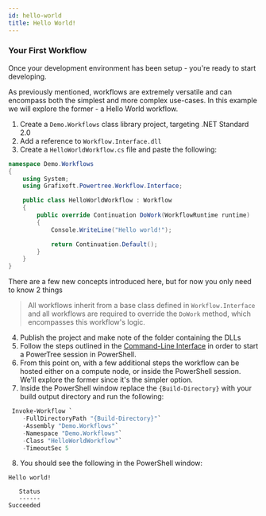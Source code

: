 ```yaml
---
id: hello-world
title: Hello World!
---
```


### Your First Workflow

Once your development environment has been setup - you're ready to start developing.

As previously mentioned, workflows are extremely versatile and can encompass both the simplest and more complex use-cases. In this example we will explore the former - a Hello World workflow.

1. Create a `Demo.Workflows` class library project, targeting .NET Standard 2.0
2. Add a reference to `Workflow.Interface.dll`
3. Create a `HelloWorldWorkflow.cs` file and paste the following:

```c#
namespace Demo.Workflows
{
    using System;
    using Grafixoft.Powertree.Workflow.Interface;

    public class HelloWorldWorkflow : Workflow
    {
        public override Continuation DoWork(WorkflowRuntime runtime)
        {
            Console.WriteLine("Hello world!");

            return Continuation.Default();
        }
    }
}
```

There are a few new concepts introduced here, but for now you only need to know 2 things 
>All workflows inherit from a base class defined in `Workflow.Interface` and all workflows are required to override the `DoWork` method, which encompasses this workflow's logic.

4. Publish the project and make note of the folder containing the DLLs
5. Follow the steps outlined in the [Command-Line Interface](../service/cli) in order to start a PowerTree session in PowerShell.
6. From this point on, with a few additional steps the workflow can be hosted either on a compute node, or inside the PowerShell session. We'll explore the former since it's the simpler option.
7. Inside the PowerShell window replace the `{Build-Directory}` with your build output directory and run the following:

```powershell
 Invoke-Workflow `
    -FullDirectoryPath "{Build-Directory}"`
    -Assembly "Demo.Workflows"`
    -Namespace "Demo.Workflows"`
    -Class "HelloWorldWorkflow"`
    -TimeoutSec 5
```
8. You should see the following in the PowerShell window:

```
Hello world!

   Status
   ------
Succeeded
```